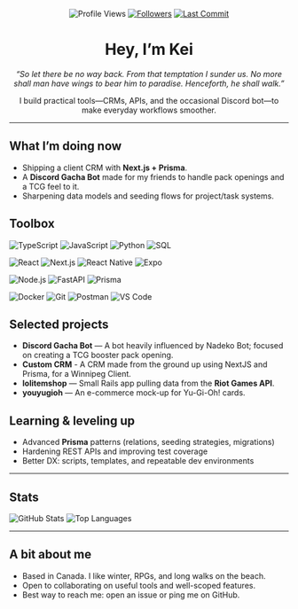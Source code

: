 <div align="center">

![Profile Views](https://komarev.com/ghpvc/?username=kdeluz&color=blueviolet)
[![Followers](https://img.shields.io/github/followers/kdeluz?label=Followers&logo=github&style=flat)](https://github.com/kdeluz?tab=followers)
[![Last Commit](https://img.shields.io/github/last-commit/kdeluz/kdeluz?label=Last%20update&style=flat)](https://github.com/kdeluz/kdeluz/commits/main)

# Hey, I’m Kei

*“So let there be no way back. From that temptation I sunder us. No more shall man have wings to bear him to paradise. Henceforth, he shall walk.”*

I build practical tools—CRMs, APIs, and the occasional Discord bot—to make everyday workflows smoother.

</div>

---

## What I’m doing now
- Shipping a client CRM with **Next.js + Prisma**.
- A **Discord Gacha Bot** made for my friends to handle pack openings and a TCG feel to it.
- Sharpening data models and seeding flows for project/task systems.

## Toolbox

<!-- Tech badges kept compact and readable -->
![TypeScript](https://img.shields.io/badge/TypeScript-3178C6?logo=typescript&logoColor=white&style=flat)
![JavaScript](https://img.shields.io/badge/JavaScript-F7DF1E?logo=javascript&logoColor=222&style=flat)
![Python](https://img.shields.io/badge/Python-3776AB?logo=python&logoColor=white&style=flat)
![SQL](https://img.shields.io/badge/SQL-336791?logo=postgresql&logoColor=white&style=flat)

![React](https://img.shields.io/badge/React-61DAFB?logo=react&logoColor=222&style=flat)
![Next.js](https://img.shields.io/badge/Next.js-000?logo=nextdotjs&logoColor=white&style=flat)
![React Native](https://img.shields.io/badge/React%20Native-61DAFB?logo=react&logoColor=222&style=flat)
![Expo](https://img.shields.io/badge/Expo-000?logo=expo&logoColor=white&style=flat)

![Node.js](https://img.shields.io/badge/Node.js-339933?logo=nodedotjs&logoColor=white&style=flat)
![FastAPI](https://img.shields.io/badge/FastAPI-009688?logo=fastapi&logoColor=white&style=flat)
![Prisma](https://img.shields.io/badge/Prisma-2D3748?logo=prisma&logoColor=white&style=flat)

![Docker](https://img.shields.io/badge/Docker-2496ED?logo=docker&logoColor=white&style=flat)
![Git](https://img.shields.io/badge/Git-F05032?logo=git&logoColor=white&style=flat)
![Postman](https://img.shields.io/badge/Postman-FF6C37?logo=postman&logoColor=white&style=flat)
![VS Code](https://img.shields.io/badge/VS%20Code-007ACC?logo=visualstudiocode&logoColor=white&style=flat)

## Selected projects
- **Discord Gacha Bot** — A bot heavily influenced by Nadeko Bot; focused on creating a TCG booster pack opening.
- **Custom CRM** - A CRM made from the ground up using NextJS and Prisma, for a Winnipeg Client.  
- **lolitemshop** — Small Rails app pulling data from the **Riot Games API**.  
- **youyugioh** — An e-commerce mock-up for Yu-Gi-Oh! cards.

## Learning & leveling up
- Advanced **Prisma** patterns (relations, seeding strategies, migrations)  
- Hardening REST APIs and improving test coverage  
- Better DX: scripts, templates, and repeatable dev environments

---

## Stats
<!-- These cards can be noisy; kept to two and a simple theme -->
![GitHub Stats](https://github-readme-stats.vercel.app/api?username=kdeluz&show_icons=true&theme=radical)
![Top Languages](https://github-readme-stats.vercel.app/api/top-langs/?username=kdeluz&layout=compact&theme=transparent)

---

## A bit about me
- Based in Canada. I like winter, RPGs, and long walks on the beach.  
- Open to collaborating on useful tools and well-scoped features.  
- Best way to reach me: open an issue or ping me on GitHub.
